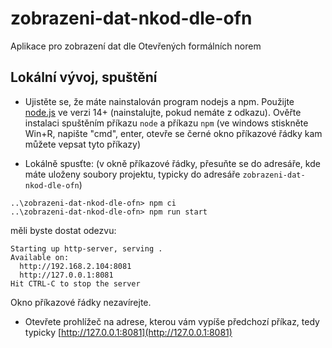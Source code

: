 # zobrazeni-dat-nkod-dle-ofn
Aplikace pro zobrazení dat dle Otevřených formálních norem

## Lokální vývoj, spuštění

* Ujistěte se, že máte nainstalován program nodejs a npm.
Použijte [node.js](https://nodejs.org/en/download/) ve verzi 14+ (nainstalujte, pokud nemáte z odkazu). Ověřte instalaci spuštěním příkazu `node` a příkazu `npm` 
(ve windows stiskněte Win+R, napište "cmd", enter, otevře se černé okno příkazové řádky kam můžete vepsat tyto příkazy)

* Lokálně spusťte: 
(v okně příkazové řádky, přesuňte se do adresáře, kde máte uloženy soubory projektu, typicky do adresáře `zobrazeni-dat-nkod-dle-ofn`)
``` shell script
..\zobrazeni-dat-nkod-dle-ofn> npm ci
..\zobrazeni-dat-nkod-dle-ofn> npm run start
```
měli byste dostat odezvu:
``` shlell script
Starting up http-server, serving .
Available on:
  http://192.168.2.104:8081
  http://127.0.0.1:8081
Hit CTRL-C to stop the server
```
Okno příkazové řádky nezavírejte.

* Otevřete prohlížeč na adrese, kterou vám vypíše předchozí příkaz, tedy typicky 
[http://127.0.0.1:8081](http://127.0.0.1:8081)
